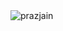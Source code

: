 <img align="left" src="https://komarev.com/ghpvc/?username=prazjain&label=Profile%20views" alt="prazjain"/>

